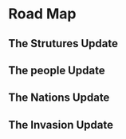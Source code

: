 # Road Map

## The Strutures Update

## The people Update

## The Nations Update

## The Invasion Update
